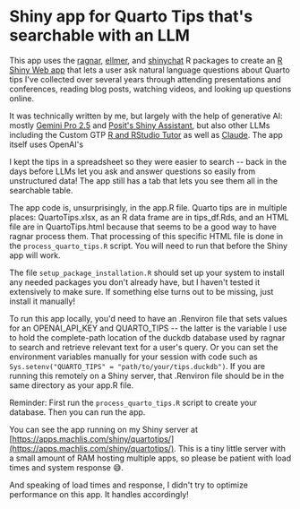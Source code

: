# Shiny app for Quarto Tips that's searchable with an LLM

This app uses the [ragnar](https://tidyverse.github.io/ragnar/), [ellmer](https://ellmer.tidyverse.org/), and [shinychat](https://posit-dev.github.io/shinychat/) R packages to create an [R Shiny Web app](https://shiny.posit.co/r/getstarted/shiny-basics/lesson1/) that lets a user ask natural language questions about Quarto tips I've collected over several years through attending presentations and conferences, reading blog posts, watching videos, and looking up questions online.

It was technically written by me, but largely with the help of generative AI: mostly [Gemini Pro 2.5](https://gemini.google.com/app) and [Posit's Shiny Assistant](https://gallery.shinyapps.io/assistant/#), but also other LLMs including the Custom GTP [R and RStudio Tutor](https://chatgpt.com/g/g-iedyANQtM-r-and-r-studio-tutor) as well as [Claude](https://claude.ai/). The app itself uses OpenAI's 

I kept the tips in a spreadsheet so they were easier to search -- back in the days before LLMs let you ask and answer questions so easily from unstructured data! The app still has a tab that lets you see them all in the searchable table.

The app code is, unsurprisingly, in the app.R file. Quarto tips are in multiple places:  QuartoTips.xlsx, as an R data frame are in tips_df.Rds, and an HTML file are in QuartoTips.html because that seems to be a good way to have ragnar process them. That processing of this specific HTML file is done in the `process_quarto_tips.R` script. You will need to run that before the Shiny app will work.

The file `setup_package_installation.R` should set up your system to install any needed packages you don't already have, but I haven't tested it extensively to make sure. If something else turns out to be missing, just install it manually!

To run this app locally, you'd need to have an .Renviron file that sets values for an OPENAI_API_KEY and QUARTO_TIPS -- the latter is the variable I use to hold the complete-path location of the duckdb database used by ragnar to search and retrieve relevant text for a user's query. Or you can set the environment variables manually for your session with code such as `Sys.setenv("QUARTO_TIPS" = "path/to/your/tips.duckdb")`. If you are running this remotely on a Shiny server, that .Renviron file should be in the same directory as your app.R file.

Reminder: First run the `process_quarto_tips.R` script to create your database. Then you can run the app.

You can see the app running on my Shiny server at [https://apps.machlis.com/shiny/quartotips/](https://apps.machlis.com/shiny/quartotips/). This is a tiny little server with a small amount of RAM hosting multiple apps, so please be patient with load times and system response 😅. 

And speaking of load times and response, I didn't try to optimize performance on this app. It handles accordingly!



